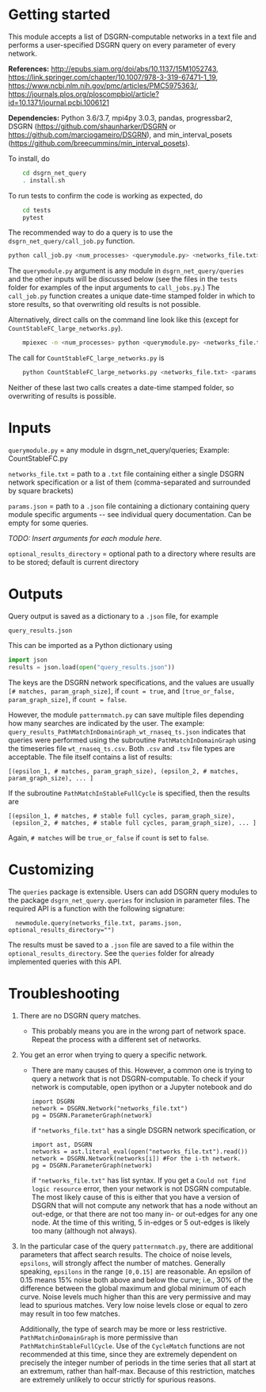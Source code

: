 # Getting started

This module accepts a list of DSGRN-computable networks in a text file and performs a user-specified DSGRN query on every parameter of every network.

__References:__ http://epubs.siam.org/doi/abs/10.1137/15M1052743, https://link.springer.com/chapter/10.1007/978-3-319-67471-1_19, https://www.ncbi.nlm.nih.gov/pmc/articles/PMC5975363/, https://journals.plos.org/ploscompbiol/article?id=10.1371/journal.pcbi.1006121

__Dependencies:__ Python 3.6/3.7, mpi4py 3.0.3, pandas, progressbar2, DSGRN (https://github.com/shaunharker/DSGRN or https://github.com/marciogameiro/DSGRN), and min_interval_posets (https://github.com/breecummins/min_interval_posets).

To install, do
```bash    
    cd dsgrn_net_query
    . install.sh
```

To run tests to confirm the code is working as expected, do

```bash    
    cd tests
    pytest
```

The recommended way to do a query is to use the `dsgrn_net_query/call_job.py` function.
```bash
python call_job.py <num_processes> <querymodule.py> <networks_file.txt> <params.json> <optional_results_directory>

```
The `querymodule.py` argument is any module in `dsgrn_net_query/queries` and the other inputs will be discussed below (see the files in the `tests` folder for examples of the input arguments to `call_jobs.py`.) The `call_job.py` function creates a unique date-time stamped folder in which to store results, so that overwriting old results is not possible. 

Alternatively, direct calls on the command line look like this (except for `CountStableFC_large_networks.py`).
```bash    
    mpiexec -n <num_processes> python <querymodule.py> <networks_file.txt> <params.json> <optional_results_directory>
```    
The call for `CountStableFC_large_networks.py` is 
```bash    
    python CountStableFC_large_networks.py <networks_file.txt> <params.json> <optional_results_directory>
```   
Neither of these last two calls creates a date-time stamped folder, so overwriting of results is possible.



# Inputs 

`querymodule.py`           =   any module in dsgrn_net_query/queries; Example: CountStableFC.py

`networks_file.txt`         =   path to a `.txt` file containing either a single DSGRN network specification
                            or a list of them (comma-separated and surrounded by square
                            brackets)
    
`params.json`    =     path to a `.json` file containing a dictionary containing query module specific arguments -- see 
                            individual query documentation. Can be empty for some queries. 
                            
*TODO: Insert arguments for each module here.*

`optional_results_directory`     =   optional path to a directory where results are to be stored; 
                            default is current directory


# Outputs

Query output is saved as a dictionary to a `.json` file, for example
```
query_results.json
``` 
This can be imported as a Python dictionary using 
```python
import json
results = json.load(open("query_results.json"))
``` 
The keys are the DSGRN network specifications, and the values are usually `[# matches, param_graph_size]`, if `count = true`, and `[true_or_false, param_graph_size]`, if `count = false`. 

However, the module `patternmatch.py` can save multiple files depending how many searches are indicated by the user. The example: `query_results_PathMatchInDomainGraph_wt_rnaseq_ts.json` indicates that queries were performed using the subroutine `PathMatchInDomainGraph` using the timeseries file `wt_rnaseq_ts.csv`. Both `.csv` and `.tsv` file types are acceptable. The file itself contains a list of results:
```
[(epsilon_1, # matches, param_graph_size), (epsilon_2, # matches, param_graph_size), ... ] 
``` 
If the subroutine `PathMatchInStableFullCycle` is specified, then the results are 
```
[(epsilon_1, # matches, # stable full cycles, param_graph_size),   
 (epsilon_2, # matches, # stable full cycles, param_graph_size), ... ] 
``` 
Again, `# matches` will be `true_or_false` if `count` is set to `false`.

# Customizing 

The `queries` package is extensible. Users can add DSGRN query modules to the package `dsgrn_net_query.queries` for inclusion in parameter files. The required API is a function with the following signature:

      newmodule.query(networks_file.txt, params.json, optional_results_directory="")

  The results must be saved to a `.json` file are saved to a file within the `optional_results_directory`. See the `queries` folder for already implemented queries with this API.

   # Troubleshooting

1. There are no DSGRN query matches.
    * This probably means you are in the wrong part of network space. Repeat the process with a different set of networks.
    
2. You get an error when trying to query a specific network.
    * There are many causes of this. However, a common one is trying to query a network that is not DSGRN-computable.  To check if your network is computable, open ipython or a Jupyter notebook and do
        
        ``` 
        import DSGRN
        network = DSGRN.Network("networks_file.txt")
        pg = DSGRN.ParameterGraph(network) 
        ```
        if `"networks_file.txt"` has a single DSGRN network specification, or
        ```
        import ast, DSGRN
        networks = ast.literal_eval(open("networks_file.txt").read())
        network = DSGRN.Network(networks[i]) #For the i-th network.
        pg = DSGRN.ParameterGraph(network) 
        ```
        if `"networks_file.txt"` has list syntax. If you get a `Could not find logic resource` error, then your network is not DSGRN computable. The most likely cause of this is either that you have a version of DSGRN that will not compute any network that has a node without an out-edge, or that there are not too many in- or out-edges for any one node. At the time of this writing, 5 in-edges or 5 out-edges is likely too many (although not always). 

3. In the particular case of the query `patternmatch.py`, there are additional parameters that affect search results. The choice of noise levels, `epsilons`, will strongly affect the number of matches. Generally speaking, `epsilons` in the range `[0,0.15]` are reasonable. An epsilon of 0.15 means 15% noise both above and below the curve; i.e., 30% of the difference between the global maximum and global minimum of each curve. Noise levels much higher than this are very permissive and may lead to spurious matches. Very low noise levels close or equal to zero may result in too few matches.

    Additionally, the type of search may be more or less restrictive. `PathMatchinDomainGraph` is more permissive than `PathMatchinStableFullCycle`. Use of the `CycleMatch` functions are not recommended at this time, since they are extremely dependent on precisely the integer number of periods in the time series that all start at an extremum, rather than half-max. Because of this restriction, matches are extremely unlikely to occur strictly for spurious reasons.